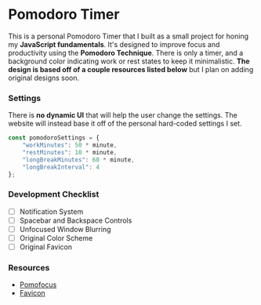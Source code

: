 # Pomodoro Timer

This is a personal Pomodoro Timer that I built as a small project for honing my **JavaScript fundamentals**. It's designed to improve focus and productivity using the **Pomodoro Technique**. There is only a timer, and a background color indicating work or rest states to keep it minimalistic. **The design is based off of a couple resources listed below** but I plan on adding original designs soon.

### Settings

There is **no dynamic UI** that will help the user change the settings. The website will instead base it off of the personal hard-coded settings I set.

```JavaScript
const pomodoroSettings = {
    "workMinutes": 50 * minute,
    "restMinutes": 10 * minute,
    "longBreakMinutes": 60 * minute,
    "longBreakInterval": 4
};
```

### Development Checklist

- [ ] Notification System
- [ ] Spacebar and Backspace Controls
- [ ] Unfocused Window Blurring
- [ ] Original Color Scheme
- [ ] Original Favicon

### Resources

* [Pomofocus](https://pomofocus.io/)
* [Favicon](https://www.flaticon.com/free-icons/pomodoro)